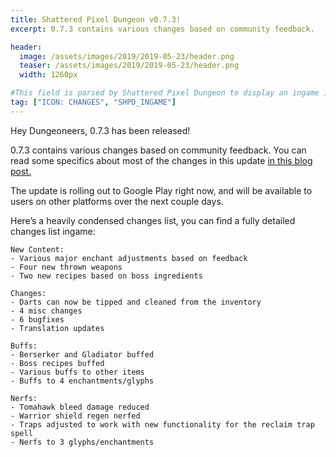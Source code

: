```yaml
---
title: Shattered Pixel Dungeon v0.7.3! 
excerpt: 0.7.3 contains various changes based on community feedback.

header:
  image: /assets/images/2019/2019-05-23/header.png
  teaser: /assets/images/2019/2019-05-23/header.png
  width: 1260px

#This field is parsed by Shattered Pixel Dungeon to display an ingame icon in its news feed
tag: ["ICON: CHANGES", "SHPD_INGAME"]
---
```

Hey Dungeoneers, 0.7.3 has been released!

0.7.3 contains various changes based on community feedback. You can read some specifics about most of the changes in this update [in this blog post.](/blog/coming-soon-to-shattered-some-new-some-improved.html)

The update is rolling out to Google Play right now, and will be available to users on other platforms over the next couple days.

Here’s a heavily condensed changes list, you can find a fully detailed changes list ingame:

```
New Content:
- Various major enchant adjustments based on feedback
- Four new thrown weapons
- Two new recipes based on boss ingredients

Changes:
- Darts can now be tipped and cleaned from the inventory
- 4 misc changes
- 6 bugfixes
- Translation updates

Buffs:
- Berserker and Gladiator buffed
- Boss recipes buffed
- Various buffs to other items
- Buffs to 4 enchantments/glyphs

Nerfs:
- Tomahawk bleed damage reduced
- Warrior shield regen nerfed
- Traps adjusted to work with new functionality for the reclaim trap spell
- Nerfs to 3 glyphs/enchantments
```
